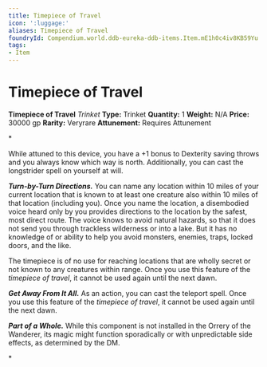 ```yaml
---
title: Timepiece of Travel
icon: ':luggage:'
aliases: Timepiece of Travel
foundryId: Compendium.world.ddb-eureka-ddb-items.Item.mE1h0c4iv8KB59Yu
tags:
- Item
---
```


# Timepiece of Travel

**Timepiece of Travel**
_Trinket_
**Type:** Trinket
**Quantity:** 1
**Weight:** N/A
**Price:** 30000 gp
**Rarity:** Veryrare
**Attunement:** Requires Attunement

*<p>While attuned to this device, you have a +1 bonus to Dexterity saving throws and you always know which way is north. Additionally, you can cast the longstrider spell on yourself at will.

***Turn-by-Turn Directions.*** You can name any location within 10 miles of your current location that is known to at least one creature also within 10 miles of that location (including you). Once you name the location, a disembodied voice heard only by you provides directions to the location by the safest, most direct route. The voice knows to avoid natural hazards, so that it does not send you through trackless wilderness or into a lake. But it has no knowledge of or ability to help you avoid monsters, enemies, traps, locked doors, and the like.

The timepiece is of no use for reaching locations that are wholly secret or not known to any creatures within range. Once you use this feature of the *timepiece of travel*, it cannot be used again until the next dawn.

***Get Away From It All.*** As an action, you can cast the teleport spell. Once you use this feature of the *timepiece of travel*, it cannot be used again until the next dawn.

***Part of a Whole.*** While this component is not installed in the Orrery of the Wanderer, its magic might function sporadically or with unpredictable side effects, as determined by the DM.</p>*